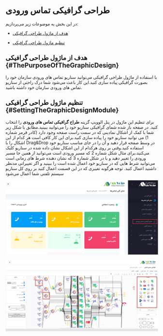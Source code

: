 # طراحی گرافیکی تماس ورودی

در این بخش به موضوعات زیر می‌پردازیم:

-	[هدف از ماژول طراحی گرافیکی ](#ThePurposeOfTheGraphicDesign)

-	[تنظیم ماژول طراحی گرافیکی ](#SettingTheGraphicDesignModule)

## هدف از ماژول طراحی گرافیکی {#ThePurposeOfTheGraphicDesign}

با استفاده از ماژول طراحی گرافیکی می‌توانید سناریو تماس های ورودی سازمان خود را بصورت گرافیکی پیاده سازی کنید.این کار باعث می‌شود شما درک راحتی از سناریو تماس های ورودی سازمان خود داشته باشید.

## تنظیم ماژول طراحی گرافیکی {#SettingTheGraphicDesignModule}

برای تنظیم این ماژول در پنل الوویپ گزینه **طراح گرافیکی تماس های ورودی** را انتخاب کنید. در صفحه باز شده شمای گرافیکی سناریو خود را می‌توانید ببینید.مطابق با شکل زیر شما  با کمک از اشکال نمادینی که در سمت راست صفحه وجود دارد (کادر قرمز شماره 1) می توانید سناریو خود را پیاده سازی کنید.برای این کار کافی است هر کدام از این اشکال را با Drag&Drop  در وسط صفحه قرار دهید و آن را در جای مناسب سناریو خود استفاده کنید.وقتی بر روی هرکدام از این اشکال نشان داده شده در سناریو کلیک می‌کنید،برای مثال شکل شماره 2 که مسیر ورودی است می‌توانید از همین جا مسیر ورودی را تغییر دهید و یا در شکل شماره 3 که  نشان دهنده شرط های زمانی است می‌توانید شرط هایی که در سناریو خود اعمال شده است را ببینید و اگر تغییراتی مدنظر داشتید اعمال کنید.
توجه
هرگونه تغییری که در این قسمت اعمال کنید بر روی کل سناریو سیستم تلفنی شما اعمال می‌شود

![ماژول طراح گرافیکی ](./Images/route-graphic2.png)

![ماژول طراح گرافیکی ](./Images/route-graphic1.png)

